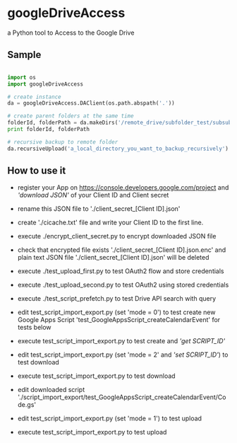 googleDriveAccess
=================

a Python tool to Access to the Google Drive


Sample
------

``` python

import os
import googleDriveAccess

# create instance
da = googleDriveAccess.DAClient(os.path.abspath('.'))

# create parent folders at the same time
folderId, folderPath = da.makeDirs('/remote_drive/subfolder_test/subsubfolder')
print folderId, folderPath

# recursive backup to remote folder
da.recursiveUpload('a_local_directory_you_want_to_backup_recursively')

```


How to use it
-------------

- register your App on https://console.developers.google.com/project and *'download JSON'* of your Client ID and Client secret

- rename this JSON file to './client_secret_[Client ID].json'

- create './cicache.txt' file and write your Client ID to the first line.

- execute ./encrypt_client_secret.py to encrypt downloaded JSON file

- check that encrypted file exists './client_secret_[Client ID].json.enc' and plain text JSON file './client_secret_[Client ID].json' will be deleted

- execute ./test_upload_first.py to test OAuth2 flow and store credentials

- execute ./test_upload_second.py to test OAuth2 using stored credentials

- execute ./test_script_prefetch.py to test Drive API search with query

- edit test_script_import_export.py (set 'mode = 0') to test create new Google Apps Script 'test_GoogleAppsScript_createCalendarEvent' for tests below

- execute test_script_import_export.py to test create and *'get SCRIPT_ID'*

- edit test_script_import_export.py (set 'mode = 2' and *'set SCRIPT_ID'*) to test download

- execute test_script_import_export.py to test download

- edit downloaded script './script_import_export/test_GoogleAppsScript_createCalendarEvent/Code.gs'

- edit test_script_import_export.py (set 'mode = 1') to test upload

- execute test_script_import_export.py to test upload

